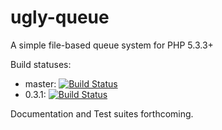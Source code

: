 ugly-queue
==========

A simple file-based queue system for PHP 5.3.3+

Build statuses:
- master: [![Build Status](https://travis-ci.org/dcarbone/ugly-queue.svg?branch=master)](https://travis-ci.org/dcarbone/ugly-queue)
- 0.3.1: [![Build Status](https://travis-ci.org/dcarbone/ugly-queue.svg?branch=0.3.1)](https://travis-ci.org/dcarbone/ugly-queue)

Documentation and Test suites forthcoming.
